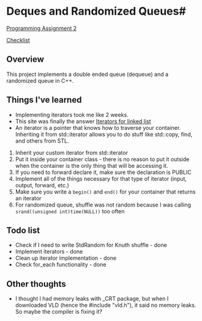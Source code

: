 # Deques and Randomized Queues#

[Programming Assignment 2](http://coursera.cs.princeton.edu/algs4/assignments/queues.html)

[Checklist](http://coursera.cs.princeton.edu/algs4/checklists/queues.html)

## Overview ##

This project implements a double ended queue (dequeue) and a randomized queue in C++. 

## Things I've learned
* Implementing iterators took me like 2 weeks.
* This site was finally the answer [Iterators for linked list](http://www.oreillynet.com/pub/a/network/2005/11/21/what-is-iterator-in-c-plus-plus-part2.html?page=4)
* An iterator is a pointer that knows how to traverse your container. Inheriting it from std::iterator allows you to do stuff like std::copy, find, and others from STL.

1. Inherit your custom iterator from std::iterator
2. Put it inside your container class - there is no reason to put it outside when the container is the only thing that will be accessing it.
3. If you need to forward declare it, make sure the declaration is PUBLIC
4. Implement all of the things necessary for that type of iterator (input, output, forward, etc.)
5. Make sure you write a `begin()` and `end()` for your container that returns an iterator
6. For randomized queue, shuffle was not random because I was calling `srand((unsigned int)time(NULL))` too often

## Todo list ##
* Check if I need to write StdRandom for Knuth shuffle - done
* Implement iterators - done
* Clean up iterator implementation - done
* Check for_each functionality - done

## Other thoughts ##
* I thought I had memory leaks with _CRT package, but when I downloaded VLD (hence the #include "vld.h"), it said no memory leaks. So maybe the compiler is fixing it?
